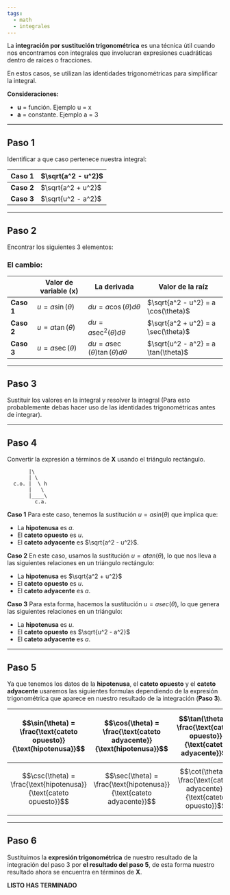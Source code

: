 ```yaml
---
tags:
  - math
  - integrales
---
```

La **integración por sustitución trigonométrica** es una técnica útil cuando nos encontramos con integrales que involucran expresiones cuadráticas dentro de raíces o fracciones.

En estos casos, se utilizan las identidades trigonométricas para simplificar la integral. 

**Consideraciones:**
- **u** = función. Ejemplo u = x
- **a** = constante. Ejemplo a = 3
---
## Paso 1
Identificar a que caso pertenece nuestra integral:

| **Caso 1** | $\sqrt{a^2 - u^2}$ |
| ---------- | ------------------ |
| **Caso 2** | $\sqrt{a^2 + u^2}$ |
| **Caso 3** | $\sqrt{u^2 - a^2}$ |

---
## Paso 2
Encontrar los siguientes 3 elementos:
### El cambio:

|            | Valor de variable (x) | La derivada                                | Valor de la raíz                    |
| ---------- | --------------------- | ------------------------------------------ | ----------------------------------- |
| **Caso 1** | $u = a \sin(\theta)$  | $du = a \cos(\theta) d\theta$              | $\sqrt{a^2 - u^2} = a \cos(\theta)$ |
| **Caso 2** | $u = a \tan(\theta)$  | $du = a \sec^2(\theta) d\theta$            | $\sqrt{a^2 + u^2} = a \sec(\theta)$ |
| **Caso 3** | $u = a \sec(\theta)$  | $du = a \sec(\theta) \tan(\theta) d\theta$ | $\sqrt{u^2 - a^2} = a \tan(\theta)$ |

---
## Paso 3
Sustituir los valores en la integral y resolver la integral (Para esto probablemente debas hacer uso de las identidades trigonométricas antes de integrar).

---
## Paso 4
Convertir la expresión a términos de **X** usando el triángulo rectángulo. 
```
       |\
       | \
  c.o. |  \ h
       |   \
       |____\
         c.a.

```

**Caso 1**
Para este caso, tenemos la sustitución $u=a sin⁡(θ)$ que implica que:
- La **hipotenusa** es $a$.
- El **cateto opuesto** es $u$.
- El **cateto adyacente** es $\sqrt{a^2 - u^2}$.

**Caso 2**
En este caso, usamos la sustitución $u=a tan⁡(θ)$, lo que nos lleva a las siguientes relaciones en un triángulo rectángulo:
- La **hipotenusa** es $\sqrt{a^2 + u^2}$
- El **cateto opuesto** es $u$.
- El **cateto adyacente** es $a$.

**Caso 3**
Para esta forma, hacemos la sustitución $u=a sec⁡(θ)$, lo que genera las siguientes relaciones en un triángulo:
- La **hipotenusa** es $u$.
- El **cateto opuesto** es $\sqrt{u^2 - a^2}$
- El **cateto adyacente** es $a$.
---
## Paso 5
Ya que tenemos los datos de la **hipotenusa**, el **cateto opuesto** y el **cateto adyacente** usaremos las siguientes formulas dependiendo de la expresión trigonométrica que aparece en nuestro resultado de la integración (**Paso 3**).

| $$\sin(\theta) = \frac{\text{cateto opuesto}}{\text{hipotenusa}}$$ | $$\cos(\theta) = \frac{\text{cateto adyacente}}{\text{hipotenusa}}$$ | $$\tan(\theta) = \frac{\text{cateto opuesto}}{\text{cateto adyacente}}$$ |
| ------------------------------------------------------------------ | -------------------------------------------------------------------- | ------------------------------------------------------------------------ |
| $$\csc(\theta) = \frac{\text{hipotenusa}}{\text{cateto opuesto}}$$ | $$\sec(\theta) = \frac{\text{hipotenusa}}{\text{cateto adyacente}}$$ | $$\cot(\theta) = \frac{\text{cateto adyacente}}{\text{cateto opuesto}}$$ |

---
## Paso 6
Sustituimos la **expresión trigonométrica** de nuestro resultado de la integración del paso 3 por **el resultado del paso 5**, de esta forma nuestro resultado ahora se encuentra en términos de **X**.

**LISTO HAS TERMINADO**